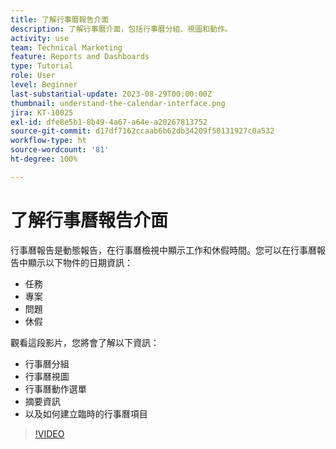 ```yaml
---
title: 了解行事曆報告介面
description: 了解行事曆介面，包括行事曆分組、視圖和動作。
activity: use
team: Technical Marketing
feature: Reports and Dashboards
type: Tutorial
role: User
level: Beginner
last-substantial-update: 2023-08-29T00:00:00Z
thumbnail: understand-the-calendar-interface.png
jira: KT-10025
exl-id: dfe8e5b1-8b49-4a67-a64e-a20267813752
source-git-commit: d17df7162ccaab6b62db34209f50131927c0a532
workflow-type: ht
source-wordcount: '81'
ht-degree: 100%

---
```


# 了解行事曆報告介面

行事曆報告是動態報告，在行事曆檢視中顯示工作和休假時間。您可以在行事曆報告中顯示以下物件的日期資訊：

* 任務
* 專案
* 問題
* 休假

觀看這段影片，您將會了解以下資訊：

* 行事曆分組
* 行事曆視圖
* 行事曆動作選單
* 摘要資訊
* 以及如何建立臨時的行事曆項目

>[!VIDEO](https://video.tv.adobe.com/v/3438777/?quality=12&learn=on&enablevpops&captions=chi_hant)
